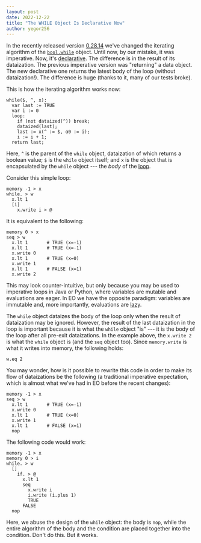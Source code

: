 ```yaml
---
layout: post
date: 2022-12-22
title: "The WHILE Object Is Declarative Now"
author: yegor256
---
```


In the recently released version [0.28.14](https://github.com/objectionary/eo/releases/tag/0.28.14)
we've changed the iterating algorithm of the
[`bool.while`](https://github.com/objectionary/home/blob/0.28.14/objects/org/eolang/bool.eo#L51-L56)
object. Until now,
by our mistake, it was imperative. Now, it's
[declarative](https://en.wikipedia.org/wiki/Declarative_programming).
The difference is in the result of its dataization.
The previous imperative version was "returning" a data object.
The new declarative one returns the latest body of the loop (without dataization!).
The difference is huge (thanks to it, many of our tests broke).

<!--more-->

This is how the iterating algorithm works now:

```
while($, ^, x):
  var last := TRUE
  var i := 0
  loop:
    if (not dataized(^)) break;
    dataized(last);
    last := x(^ := $, α0 := i);
    i := i + 1;
  return last;
```

Here, `^` is the parent of the `while` object, dataization of which returns a boolean value;
`$` is the `while` object itself;
and `x` is the object that is encapsulated
by the `while` object --- the _body_ of the [loop](https://en.wikipedia.org/wiki/For_loop).

Consider this simple loop:

```
memory -1 > x
while. > w
  x.lt 1
  [i]
    x.write i > @
```

It is equivalent to the following:

```
memory 0 > x
seq > w
  x.lt 1       # TRUE (x=-1)
  x.lt 1       # TRUE (x=-1)
  x.write 0
  x.lt 1       # TRUE (x=0)
  x.write 1
  x.lt 1       # FALSE (x=1)
  x.write 2
```

This may look counter-intuitive, but only because you may be used to imperative
loops in Java or Python, where variables are mutable and evaluations are eager.
In EO we have the opposite paradigm: variables are immutable and, more importantly,
evaluations are [lazy](https://en.wikipedia.org/wiki/Lazy_evaluation).

The `while` object dataizes the body of the loop only when the result
of dataization may be ignored. However, the result of the last dataization in the loop
is important because it is what the `while` object "is" --- it is the body
of the loop after all pre-exit dataizations. In the example above, the `x.write 2` is
what the `while` object is (and the `seq` object too). Since `memory.write` is
what it writes into memory, the following holds:

```
w.eq 2
```

You may wonder, how is it possible to rewrite this code in order to make its flow of dataizations
be the following (a traditional imperative expectation, which is almost what we've had in EO before
the recent changes):

```
memory -1 > x
seq > w
  x.lt 1       # TRUE (x=-1)
  x.write 0
  x.lt 1       # TRUE (x=0)
  x.write 1
  x.lt 1       # FALSE (x=1)
  nop
```

The following code would work:

```
memory -1 > x
memory 0 > i
while. > w
  []
    if. > @
      x.lt 1
      seq
        x.write i
        i.write (i.plus 1)
        TRUE
      FALSE
  nop
```

Here, we abuse the design of the `while` object: the body is `nop`, while the
entire algorithm of the body and the condition are placed together into the
condition. Don't do this. But it works.
